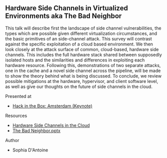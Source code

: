## Hardware Side Channels in Virtualized Environments aka The Bad Neighbor

This talk will describe first the landscape of side channel vulnerabilities, the types which are possible given different virtualization circumstances, and the basic primitives of an side-channel attack. This survey will contrast against the specific exploitation of a cloud based environment. We then look closely at the attack surface of common, cloud-based, hardware side channels. This includes the full hardware stack shared between supposedly isolated hosts and the similarities and differences in exploiting each hardware resource. Following this, demonstrations of two separate attacks, one in the cache and a novel side channel across the pipeline, will be made to show the theory behind what is being discussed. To conclude, we review possible mitigations at the hardware, hypervisor, and client software level, as well as give our thoughts on the future of side channels in the cloud.

Presented at

* [Hack in the Box: Amsterdam (Keynote)](https://conference.hitb.org/hitbsecconf2016ams/sessions/closing-keynote-the-bad-neighbor-hardware-side-channels-in-virtualized-environments/)

Resources

* [Hardware Side Channels in the Cloud](https://blog.trailofbits.com/2015/07/21/hardware-side-channels-in-the-cloud/)
* [The Bad Neighbor.pptx](/presentations/The%20Bad%20Neighbor/The%20Bad%20Neighbor.pptx)

Author
* Sophia D'Antoine
